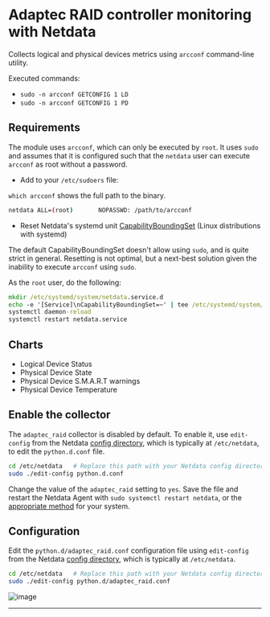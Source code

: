 <!--
title: "Adaptec RAID controller monitoring with Netdata"
custom_edit_url: "https://github.com/netdata/netdata/edit/master/collectors/python.d.plugin/adaptec_raid/README.md"
sidebar_label: "Adaptec RAID"
learn_status: "Published"
learn_topic_type: "References"
learn_rel_path: "Hardware"
-->

# Adaptec RAID controller monitoring with Netdata

Collects logical and physical devices metrics using `arcconf` command-line utility.

Executed commands:

- `sudo -n arcconf GETCONFIG 1 LD`
- `sudo -n arcconf GETCONFIG 1 PD`

## Requirements

The module uses `arcconf`, which can only be executed by `root`. It uses
`sudo` and assumes that it is configured such that the `netdata` user can execute `arcconf` as root without a password.

-  Add to your `/etc/sudoers` file:

`which arcconf` shows the full path to the binary.

```bash
netdata ALL=(root)       NOPASSWD: /path/to/arcconf
```

- Reset Netdata's systemd
  unit [CapabilityBoundingSet](https://www.freedesktop.org/software/systemd/man/systemd.exec.html#Capabilities) (Linux
  distributions with systemd)

The default CapabilityBoundingSet doesn't allow using `sudo`, and is quite strict in general. Resetting is not optimal, but a next-best solution given the inability to execute `arcconf` using `sudo`.


As the `root` user, do the following:

```cmd
mkdir /etc/systemd/system/netdata.service.d
echo -e '[Service]\nCapabilityBoundingSet=~' | tee /etc/systemd/system/netdata.service.d/unset-capability-bounding-set.conf
systemctl daemon-reload
systemctl restart netdata.service
```

## Charts

- Logical Device Status
- Physical Device State
- Physical Device S.M.A.R.T warnings
- Physical Device Temperature

## Enable the collector

The `adaptec_raid` collector is disabled by default. To enable it, use `edit-config` from the
Netdata [config directory](/docs/configure/nodes.md), which is typically at `/etc/netdata`, to edit the `python.d.conf`
file.

```bash
cd /etc/netdata   # Replace this path with your Netdata config directory, if different
sudo ./edit-config python.d.conf
```

Change the value of the `adaptec_raid` setting to `yes`. Save the file and restart the Netdata Agent with `sudo
systemctl restart netdata`, or the [appropriate method](/docs/configure/start-stop-restart.md) for your system.

## Configuration

Edit the `python.d/adaptec_raid.conf` configuration file using `edit-config` from the
Netdata [config directory](/docs/configure/nodes.md), which is typically at `/etc/netdata`.

```bash
cd /etc/netdata   # Replace this path with your Netdata config directory, if different
sudo ./edit-config python.d/adaptec_raid.conf
```

![image](https://user-images.githubusercontent.com/22274335/47278133-6d306680-d601-11e8-87c2-cc9c0f42d686.png)

---


